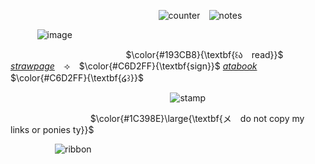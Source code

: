 ⠀⠀⠀⠀⠀⠀⠀⠀⠀⠀⠀⠀⠀  ⠀  ⠀  ⠀  ⠀  ⠀  ⠀  ⠀   ![counter](https://komarev.com/ghpvc/?username=melomanie&color=grey&label=𝜗ৎ&abbreviated=true) ⠀![notes](https://wilardo.crd.co/assets/images/gallery27/870025ee_original.gif?v=37f3ab52)

 ⠀  ⠀  ⠀ ![image](https://i.ibb.co/5XpXYDWD/IMG-2001.jpg)

 ⠀  ⠀  ⠀  ⠀  ⠀  ⠀  ⠀  ⠀  ⠀  ⠀  ⠀  ⠀  ⠀  $\color{#193CB8}{\textbf{꒰ა ⠀read}}$ [*strawpage*](https://paintedpink.straw.page)⠀ ⟢⠀ $\color{#C6D2FF}{\textbf{sign}}$ [*atabook*](https://melomanie.atabook.org/)⠀ $\color{#C6D2FF}{\textbf{໒꒱}}$

 ⠀ 
 ⠀ ⠀  ⠀  ⠀  ⠀   ⠀  ⠀  ⠀  ⠀  ⠀  ⠀  ⠀  ⠀  ⠀  ⠀  ⠀  ⠀ ![stamp](https://wilardo.crd.co/assets/images/gallery16/aa2ea780_original.png?v=c0a0770b)
  
 ⠀  ⠀  ⠀  ⠀  ⠀  ⠀  ⠀  ⠀  ⠀  $\color{#1C398E}\large{\textbf{メ ⠀do not copy my links or ponies ty}}$

 ⠀  ⠀  ⠀  ⠀  ⠀ ![ribbon](https://i.ibb.co/Mxr5vGr5/Magic-Eraser-250731-013929.png)
